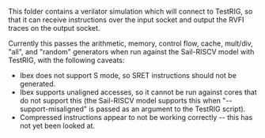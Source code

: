 This folder contains a verilator simulation which will connect to TestRIG, so
that it can receive instructions over the input socket and output the RVFI
traces on the output socket.

Currently this passes the arithmetic, memory, control flow, cache, mult/div,
"all", and "random" generators when run against the Sail-RISCV model with
TestRIG, with the following caveats:
- Ibex does not support S mode, so SRET instructions should not be generated.
- Ibex supports unaligned accesses, so it cannot be run against cores that do
  not support this (the Sail-RISCV model supports this when
  "--support-misaligned" is passed as an argument to the TestRIG script).
- Compressed instructions appear to not be working correctly -- this has not yet
  been looked at.
